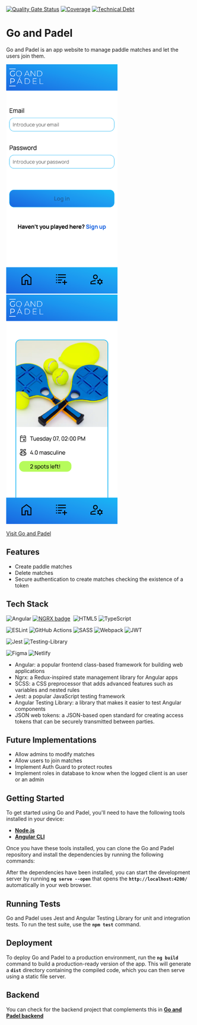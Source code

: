 [![Quality Gate Status](https://sonarcloud.io/api/project_badges/measure?project=isdi-coders-2023_Ana-Coronel-Final-Project-front-202301-bcn&metric=alert_status)](https://sonarcloud.io/summary/new_code?id=isdi-coders-2023_Ana-Coronel-Final-Project-front-202301-bcn)
[![Coverage](https://sonarcloud.io/api/project_badges/measure?project=isdi-coders-2023_Ana-Coronel-Final-Project-front-202301-bcn&metric=coverage)](https://sonarcloud.io/summary/new_code?id=isdi-coders-2023_Ana-Coronel-Final-Project-front-202301-bcn)
[![Technical Debt](https://sonarcloud.io/api/project_badges/measure?project=isdi-coders-2023_Ana-Coronel-Final-Project-front-202301-bcn&metric=sqale_index)](https://sonarcloud.io/summary/new_code?id=isdi-coders-2023_Ana-Coronel-Final-Project-front-202301-bcn)

# **Go and Padel**
Go and Padel is an app website to manage paddle matches and let the users join them.

![Login](/src/utils/images/login.webp)
![Home](/src/utils/images/list.webp)

[Visit Go and Padel](https://ana-coronel-final-project-front-2023.netlify.app/)

## **Features**

- Create paddle matches
- Delete matches
- Secure authentication to create matches checking the existence of a token

## **Tech Stack**

![Angular](https://img.shields.io/badge/angular-%23DD0031.svg?style=for-the-badge&logo=angular&logoColor=white)
[![NGRX badge](https://img.shields.io/badge/-NGRX-333333?style=flat&logo=ReactiveX&logoColor=a829c3)](https://github.com/ngrx)&nbsp;
![HTML5](https://img.shields.io/badge/html5-%23E34F26.svg?style=for-the-badge&logo=html5&logoColor=white)
![TypeScript](https://img.shields.io/badge/typescript-%23007ACC.svg?style=for-the-badge&logo=typescript&logoColor=white)

![ESLint](https://img.shields.io/badge/ESLint-4B3263?style=for-the-badge&logo=eslint&logoColor=white)
![GitHub Actions](https://img.shields.io/badge/github%20actions-%232671E5.svg?style=for-the-badge&logo=githubactions&logoColor=white)
![SASS](https://img.shields.io/badge/SASS-hotpink.svg?style=for-the-badge&logo=SASS&logoColor=white)
![Webpack](https://img.shields.io/badge/webpack-%238DD6F9.svg?style=for-the-badge&logo=webpack&logoColor=black)
![JWT](https://img.shields.io/badge/JWT-black?style=for-the-badge&logo=JSON%20web%20tokens)

![Jest](https://img.shields.io/badge/-jest-%23C21325?style=for-the-badge&logo=jest&logoColor=white)
![Testing-Library](https://img.shields.io/badge/-TestingLibrary-%23E33332?style=for-the-badge&logo=testing-library&logoColor=white)

![Figma](https://img.shields.io/badge/figma-%23F24E1E.svg?style=for-the-badge&logo=figma&logoColor=white)
![Netlify](https://img.shields.io/badge/netlify-%23000000.svg?style=for-the-badge&logo=netlify&logoColor=#00C7B7)

- Angular: a popular frontend class-based framework for building web applications
- Ngrx: a Redux-inspired state management library for Angular apps
- SCSS: a CSS preprocessor that adds advanced features such as variables and nested rules
- Jest: a popular JavaScript testing framework
- Angular Testing Library: a library that makes it easier to test Angular components
- JSON web tokens: a JSON-based open standard for creating access tokens that can be securely transmitted between parties.

## **Future Implementations**

- Allow admins to modify matches
- Allow users to join matches
- Implement Auth Guard to protect routes
- Implement roles in database to know when the logged client is an user or an admin

## **Getting Started**

To get started using Go and Padel, you'll need to have the following tools installed in your device:

- **[Node.js](https://nodejs.org/en/)**
- **[Angular CLI](https://cli.angular.io/)**

Once you have these tools installed, you can clone the Go and Padel repository and install the dependencies by running the following commands:

After the dependencies have been installed, you can start the development server by running **`ng serve --open`** that opens the **`http://localhost:4200/`** automatically in your web browser.

## **Running Tests**

Go and Padel uses Jest and Angular Testing Library for unit and integration tests. To run the test suite, use the **`npm test`** command.

## **Deployment**

To deploy Go and Padel to a production environment, run the **`ng build`** command to build a production-ready version of the app. This will generate a **`dist`** directory containing the compiled code, which you can then serve using a static file server.

## **Backend**

You can check for the backend project that complements this in **[Go and Padel backend](https://github.com/isdi-coders-2023/Ana-Coronel-Final-Project-back-202301-bcn)**
